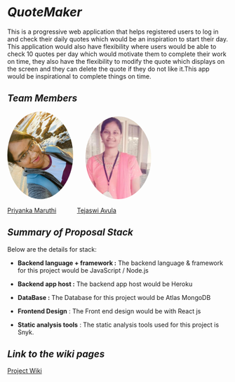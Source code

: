 # _QuoteMaker_
This is a progressive web application that helps registered users to log in and check their daily quotes which would be an inspiration to start their day. This application would also have flexibility where users would be able to check 10 quotes per day which would motivate them to complete their work on time, they also have the flexibility to modify the quote which displays on the screen and they can delete the quote if they do not like it.This app would be inspirational to complete things on time.

## _Team Members_

 <img src="Priyanka.jpg" alt="drawing" width="150" style="border-radius:50%" />   &nbsp;&nbsp;&nbsp;&nbsp;&nbsp;                     <img src="Tejaswi.jpg" alt="Tejaswi" width="150" style="border-radius:50%"/>

[Priyanka Maruthi](https://github.com/Maruthi158) &nbsp;&nbsp;&nbsp;&nbsp;&nbsp;&nbsp;&nbsp;&nbsp;&nbsp;&nbsp;  [Tejaswi Avula](https://github.com/tejaavula)


## _Summary of Proposal Stack_

Below are the details for stack:

* **Backend language + framework :** The backend language & framework for this project would be JavaScript / Node.js

* **Backend app host :** The backend app host would be Heroku

* **DataBase :** The Database for this project would be Atlas MongoDB

* **Frontend Design** :   The Front end design would be with React js

* **Static analysis tools** : The static analysis tools used for this project is Snyk.

## _Link to the wiki pages_

[Project Wiki](https://github.com/Maruthi158/QuoteMaker/wiki/Group-Organization)
